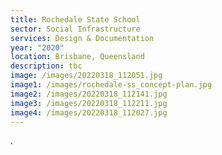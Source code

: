 ```yaml
---
title: Rochedale State School
sector: Social Infrastructure
services: Design & Documentation
year: "2020"
location: Brisbane, Queensland
description: tbc
image: /images/20220318_112051.jpg
image1: /images/rochedale-ss_concept-plan.jpg
image2: /images/20220318_112141.jpg
image3: /images/20220318_112211.jpg
image4: /images/20220318_112027.jpg
---
```

.